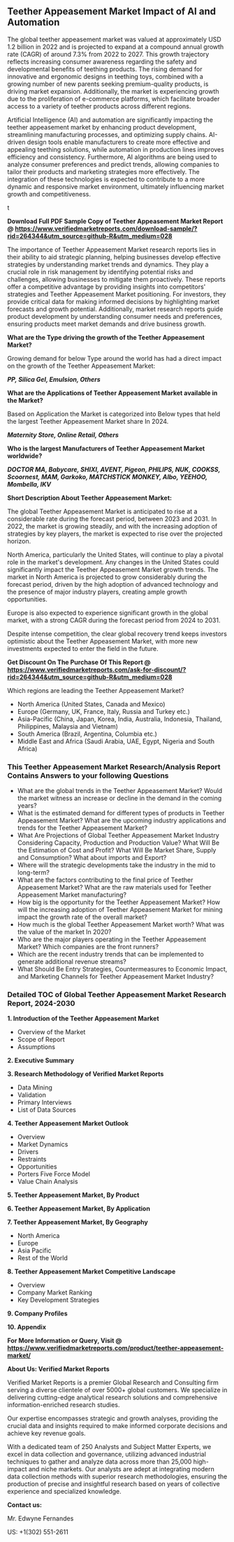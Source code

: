 <h2>Teether Appeasement Market Impact of AI and Automation</h2><p>The global teether appeasement market was valued at approximately USD 1.2 billion in 2022 and is projected to expand at a compound annual growth rate (CAGR) of around 7.3% from 2022 to 2027. This growth trajectory reflects increasing consumer awareness regarding the safety and developmental benefits of teething products. The rising demand for innovative and ergonomic designs in teething toys, combined with a growing number of new parents seeking premium-quality products, is driving market expansion. Additionally, the market is experiencing growth due to the proliferation of e-commerce platforms, which facilitate broader access to a variety of teether products across different regions.</p><p>Artificial Intelligence (AI) and automation are significantly impacting the teether appeasement market by enhancing product development, streamlining manufacturing processes, and optimizing supply chains. AI-driven design tools enable manufacturers to create more effective and appealing teething solutions, while automation in production lines improves efficiency and consistency. Furthermore, AI algorithms are being used to analyze consumer preferences and predict trends, allowing companies to tailor their products and marketing strategies more effectively. The integration of these technologies is expected to contribute to a more dynamic and responsive market environment, ultimately influencing market growth and competitiveness.</p>t</p><p id="" class=""><strong>Download Full PDF Sample Copy of Teether Appeasement Market Report @ <a href="https://www.verifiedmarketreports.com/download-sample/?rid=264344&utm_source=github-R&utm_medium=028" target="_blank">https://www.verifiedmarketreports.com/download-sample/?rid=264344&utm_source=github-R&utm_medium=028</a></strong></p><p>The importance of&nbsp;Teether Appeasement Market research reports lies in their ability to aid strategic planning, helping businesses develop effective strategies by understanding market trends and dynamics. They play a crucial role in risk management by identifying potential risks and challenges, allowing businesses to mitigate them proactively. These reports offer a competitive advantage by providing insights into competitors' strategies and Teether Appeasement Market positioning. For investors, they provide critical data for making informed decisions by highlighting market forecasts and growth potential. Additionally, market research reports guide product development by understanding consumer needs and preferences, ensuring products meet market demands and drive business growth.</p><p><strong>What are the&nbsp;Type driving the growth of the Teether Appeasement Market?</strong></p><p id="" class="">Growing demand for below Type around the world has had a direct impact on the growth of the Teether Appeasement Market:</p><em><strong>PP, Silica Gel, Emulsion, Others</strong></em></p><strong>What are the&nbsp;Applications&nbsp;of Teether Appeasement Market available in the Market?</strong></p><p id="" class="">Based on Application the Market is categorized into Below types that held the largest Teether Appeasement Market share In 2024.</p><em><strong>Maternity Store, Online Retail, Others</strong></em></p><strong>Who is the largest Manufacturers of Teether Appeasement Market worldwide?</strong></p><p><em><strong>DOCTOR MA, Babycare, SHIXI, AVENT, Pigeon, PHILIPS, NUK, COOKSS, Scoornest, MAM, Garkoko, MATCHSTICK MONKEY, Albo, YEEHOO, Mombella, IKV</strong></em></p><p id="" class=""><strong>Short Description About Teether Appeasement Market:</strong></p><p>The global Teether Appeasement Market is anticipated to rise at a considerable rate during the forecast period, between 2023 and 2031. In 2022, the market is growing steadily, and with the increasing adoption of strategies by key players, the market is expected to rise over the projected horizon.</p><p>North America, particularly the United States, will continue to play a pivotal role in the market's development. Any changes in the United States could significantly impact the Teether Appeasement Market growth trends. The market in North America is projected to grow considerably during the forecast period, driven by the high adoption of advanced technology and the presence of major industry players, creating ample growth opportunities.</p><p>Europe is also expected to experience significant growth in the global market, with a strong CAGR during the forecast period from 2024 to 2031.</p><p>Despite intense competition, the clear global recovery trend keeps investors optimistic about the Teether Appeasement Market, with more new investments expected to enter the field in the future.</p><p id="" class=""><strong>Get Discount On The Purchase Of This Report @ <a href="https://www.verifiedmarketreports.com/ask-for-discount/?rid=264344&utm_source=github-R&utm_medium=028" target="_blank">https://www.verifiedmarketreports.com/ask-for-discount/?rid=264344&utm_source=github-R&utm_medium=028</a></strong></p>Which regions are leading the Teether Appeasement Market?</p><ul><li>North America (United States, Canada and Mexico)</li><li>Europe (Germany, UK, France, Italy, Russia and Turkey etc.)</li><li>Asia-Pacific (China, Japan, Korea, India, Australia, Indonesia, Thailand, Philippines, Malaysia and Vietnam)</li><li>South America (Brazil, Argentina, Columbia etc.)</li><li>Middle East and Africa (Saudi Arabia, UAE, Egypt, Nigeria and South Africa)</li></ul><h3 id="" class="">This Teether Appeasement Market Research/Analysis Report Contains Answers to your following Questions</h3><ul><li>What are the global trends in the Teether Appeasement Market? Would the market witness an increase or decline in the demand in the coming years?</li><li>What is the estimated demand for different types of products in Teether Appeasement Market? What are the upcoming industry applications and trends for the Teether Appeasement Market?</li><li>What Are Projections of Global Teether Appeasement Market Industry Considering Capacity, Production and Production Value? What Will Be the Estimation of Cost and Profit? What Will Be Market Share, Supply and Consumption? What about imports and Export?</li><li>Where will the strategic developments take the industry in the mid to long-term?</li><li>What are the factors contributing to the final price of Teether Appeasement Market? What are the raw materials used for Teether Appeasement Market manufacturing?</li><li>How big is the opportunity for the Teether Appeasement Market? How will the increasing adoption of Teether Appeasement Market for mining impact the growth rate of the overall market?</li><li>How much is the global Teether Appeasement Market worth? What was the value of the market In 2020?</li><li>Who are the major players operating in the Teether Appeasement Market? Which companies are the front runners?</li><li>Which are the recent industry trends that can be implemented to generate additional revenue streams?</li><li>What Should Be Entry Strategies, Countermeasures to Economic Impact, and Marketing Channels for Teether Appeasement Market Industry?</li></ul><h3 id="" class="">Detailed TOC of Global Teether Appeasement Market Research Report, 2024-2030</h3><p id="" class=""><strong>1. Introduction of the Teether Appeasement Market</strong></p><ul><li>Overview of the Market</li><li>Scope of Report</li><li>Assumptions</li></ul><p id="" class=""><strong>2. Executive Summary</strong></p><p id="" class=""><strong>3. Research Methodology of Verified Market Reports</strong></p><ul><li>Data Mining</li><li>Validation</li><li>Primary Interviews</li><li>List of Data Sources</li></ul><p id="" class=""><strong>4. Teether Appeasement Market Outlook</strong></p><ul><li>Overview</li><li>Market Dynamics</li><li>Drivers</li><li>Restraints</li><li>Opportunities</li><li>Porters Five Force Model</li><li>Value Chain Analysis</li></ul><p id="" class=""><strong>5. Teether Appeasement Market, By Product</strong></p><p id="" class=""><strong>6. Teether Appeasement Market, By Application</strong></p><p id="" class=""><strong>7. Teether Appeasement Market, By Geography</strong></p><ul><li>North America</li><li>Europe</li><li>Asia Pacific</li><li>Rest of the World</li></ul><p id="" class=""><strong>8. Teether Appeasement Market Competitive Landscape</strong></p><ul><li>Overview</li><li>Company Market Ranking</li><li>Key Development Strategies</li></ul><p id="" class=""><strong>9. Company Profiles</strong></p><p id="" class=""><strong>10. Appendix</strong></p><p id="" class=""><strong>For More Information or Query, Visit @ <a href="https://www.verifiedmarketreports.com/product/teether-appeasement-market/" target="_blank">https://www.verifiedmarketreports.com/product/teether-appeasement-market/</a></strong></p><p id="" class=""><strong>About Us: Verified Market Reports</strong></p><p id="" class="">Verified Market Reports is a premier Global Research and Consulting firm serving a diverse clientele of over 5000+ global customers. We specialize in delivering cutting-edge analytical research solutions and comprehensive information-enriched research studies.</p><p id="" class="">Our expertise encompasses strategic and growth analyses, providing the crucial data and insights required to make informed corporate decisions and achieve key revenue goals.</p><p id="" class="">With a dedicated team of 250 Analysts and Subject Matter Experts, we excel in data collection and governance, utilizing advanced industrial techniques to gather and analyze data across more than 25,000 high-impact and niche markets. Our analysts are adept at integrating modern data collection methods with superior research methodologies, ensuring the production of precise and insightful research based on years of collective experience and specialized knowledge.</p><p id="" class=""><strong>Contact us:</strong></p><p id="" class="">Mr. Edwyne Fernandes</p><p id="" class="">US: +1(302) 551-2611</p>